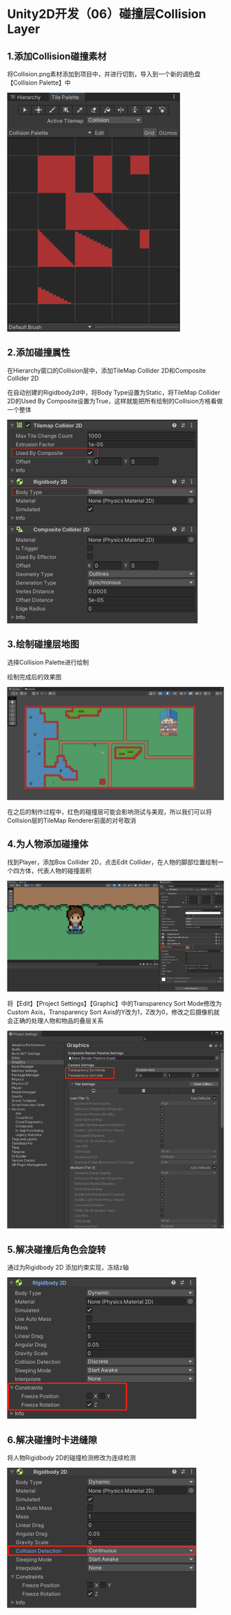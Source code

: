 # Unity2D开发（06）碰撞层Collision Layer

## 1.添加Collision碰撞素材

将Collision.png素材添加到项目中，并进行切割，导入到一个新的调色盘【Collision Palette】中

![01.添加碰撞素材](https://github.com/sfresurgam/unity-development-doc/blob/main/06.Collision%20Layer/source%20image/01.%E6%B7%BB%E5%8A%A0%E7%A2%B0%E6%92%9E%E7%B4%A0%E6%9D%90.png)

## 2.添加碰撞属性

在Hierarchy窗口的Collision层中，添加TileMap Collider 2D和Composite Collider 2D

在自动创建的Rigidbody2d中，将Body Type设置为Static，将TileMap Collider 2D的Used By Composite设置为True，这样就能把所有绘制的Collision方格看做一个整体

![07.添加碰撞属性](https://github.com/sfresurgam/unity-development-doc/blob/main/06.Collision%20Layer/source%20image/07.%E6%B7%BB%E5%8A%A0%E7%A2%B0%E6%92%9E%E5%B1%9E%E6%80%A7.png)

## 3.绘制碰撞层地图

选择Collision Palette进行绘制

绘制完成后的效果图

![02.碰撞层绘制](https://github.com/sfresurgam/unity-development-doc/blob/main/06.Collision%20Layer/source%20image/02.%E7%A2%B0%E6%92%9E%E5%B1%82%E7%BB%98%E5%88%B6.png)

在之后的制作过程中，红色的碰撞层可能会影响测试与美观，所以我们可以将Collision层的TileMap Renderer前面的对号取消

## 4.为人物添加碰撞体

找到Player，添加Box Collider 2D，点击Edit Collider，在人物的脚部位置绘制一个四方体，代表人物的碰撞面积

![03.人物碰撞体](https://github.com/sfresurgam/unity-development-doc/blob/main/06.Collision%20Layer/source%20image/03.%E4%BA%BA%E7%89%A9%E7%A2%B0%E6%92%9E%E4%BD%93.png)

将【Edit】【Project Settings】【Graphic】中的Transparency Sort Mode修改为Custom Axis，Transparency Sort Axis的Y改为1，Z改为0，修改之后摄像机就会正确的处理人物和物品的叠层关系

![04.修改叠层关系](https://github.com/sfresurgam/unity-development-doc/blob/main/06.Collision%20Layer/source%20image/04.%E4%BF%AE%E6%94%B9%E5%8F%A0%E5%B1%82%E5%85%B3%E7%B3%BB.png)

## 5.解决碰撞后角色会旋转

通过为Rigidbody 2D 添加约束实现，冻结z轴

![05.解决碰撞旋转](https://github.com/sfresurgam/unity-development-doc/blob/main/06.Collision%20Layer/source%20image/05.%E8%A7%A3%E5%86%B3%E7%A2%B0%E6%92%9E%E6%97%8B%E8%BD%AC.png)

## 6.解决碰撞时卡进缝隙

将人物Rigidbody 2D的碰撞检测修改为连续检测

![06.解决碰撞卡墙](https://github.com/sfresurgam/unity-development-doc/blob/main/06.Collision%20Layer/source%20image/06.%E8%A7%A3%E5%86%B3%E7%A2%B0%E6%92%9E%E5%8D%A1%E5%A2%99.png)

